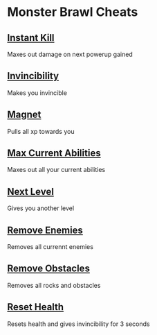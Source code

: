 # Monster Brawl Cheats

## [Instant Kill](instantKill.js)
Maxes out damage on next powerup gained
## [Invincibility](invincibility.js)
Makes you invincible
## [Magnet](magnet.js)
Pulls all xp towards you
## [Max Current Abilities](maxCurrentAbilities.js)
Maxes out all your current abilities
## [Next Level](nextLevel.js)
Gives you another level
## [Remove Enemies](removeEnemies.js)
Removes all currennt enemies
## [Remove Obstacles](removeObstacles.js)
Removes all rocks and obstacles
## [Reset Health](resetHealth.js)
Resets health and gives invincibility for 3 seconds